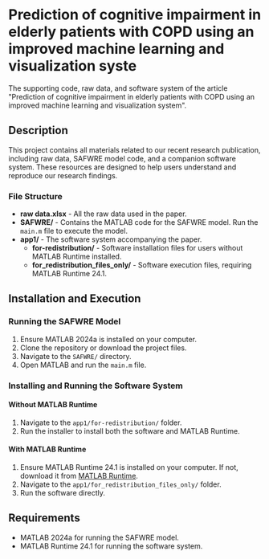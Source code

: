 # Prediction of cognitive impairment in elderly patients with COPD using an improved machine learning and visualization syste

The supporting code, raw data, and software system of the article "Prediction of cognitive impairment in elderly patients with COPD using an improved machine learning and visualization system".

## Description

This project contains all materials related to our recent research publication, including raw data, SAFWRE model code, and a companion software system. These resources are designed to help users understand and reproduce our research findings.

### File Structure

- **raw data.xlsx** - All the raw data used in the paper.
- **SAFWRE/** - Contains the MATLAB code for the SAFWRE model. Run the `main.m` file to execute the model.
- **app1/** - The software system accompanying the paper.
  - **for-redistribution/** - Software installation files for users without MATLAB Runtime installed.
  - **for_redistribution_files_only/** - Software execution files, requiring MATLAB Runtime 24.1.

## Installation and Execution

### Running the SAFWRE Model

1. Ensure MATLAB 2024a is installed on your computer.
2. Clone the repository or download the project files.
3. Navigate to the `SAFWRE/` directory.
4. Open MATLAB and run the `main.m` file.

### Installing and Running the Software System

#### Without MATLAB Runtime

1. Navigate to the `app1/for-redistribution/` folder.
2. Run the installer to install both the software and MATLAB Runtime.

#### With MATLAB Runtime

1. Ensure MATLAB Runtime 24.1 is installed on your computer. If not, download it from [MATLAB Runtime](https://ww2.mathworks.cn/products/compiler/matlab-runtime.html).
2. Navigate to the `app1/for_redistribution_files_only/` folder.
3. Run the software directly.

## Requirements

- MATLAB 2024a for running the SAFWRE model.
- MATLAB Runtime 24.1 for running the software system.




